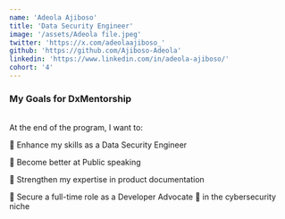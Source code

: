 ```yaml
---
name: 'Adeola Ajiboso'
title: 'Data Security Engineer'
image: '/assets/Adeola file.jpeg'
twitter: 'https://x.com/adeolaajiboso_'
github: 'https://github.com/Ajiboso-Adeola'
linkedin: 'https://www.linkedin.com/in/adeola-ajiboso/'
cohort: '4'
---
```


<div>
<h3>My Goals for DxMentorship</h3> <br/>
 At the end of the program, I want to: <br/>

📌  Enhance my skills as a Data Security Engineer<br/>

📌 Become better at Public speaking <br/>

📌 Strengthen my expertise in product documentation <br/>

📌 Secure a full-time role as a Developer Advocate 🥑 in the cybersecurity niche

</div>

